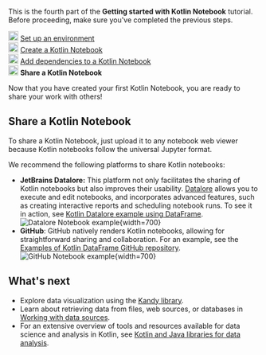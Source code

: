 [//]: # (title: Share your Kotlin Notebook)

<tldr>
   <p>This is the fourth part of the <strong>Getting started with Kotlin Notebook</strong> tutorial. Before proceeding, make sure you've completed the previous steps.</p>
   <p><img src="icon-1-done.svg" width="20" alt="First step"/> <a href="kotlin-notebook-set-up-env.md">Set up an environment</a><br/>
      <img src="icon-2-done.svg" width="20" alt="Second step"/> <a href="kotlin-notebook-create.md">Create a Kotlin Notebook</a><br/>
      <img src="icon-3-done.svg" width="20" alt="Third step"/> <a href="kotlin-notebook-add-dependencies.md">Add dependencies to a Kotlin Notebook</a><br/>      
      <img src="icon-4.svg" width="20" alt="Fourth step"/> <strong>Share a Kotlin Notebook</strong><br/>
  </p>
</tldr>

Now that you have created your first Kotlin Notebook, you are ready to share your work with others! 

## Share a Kotlin Notebook

To share a Kotlin Notebook, just upload it to any notebook web viewer because Kotlin notebooks follow the 
universal Jupyter format.

We recommend the following platforms to share Kotlin notebooks:

* **JetBrains Datalore:** This platform not only facilitates the sharing of Kotlin notebooks but also improves their usability.
  [Datalore](https://datalore.jetbrains.com/) allows you to execute and edit notebooks, and incorporates advanced features, such as creating interactive
  reports and scheduling notebook runs. To see it in action, see [Kotlin Datalore example using DataFrame](https://datalore.jetbrains.com/report/static/KQKedA4jDrKu63O53gEN0z/B5YeMMONSAR78FgKQ9yJyW).
  ![Datalore Notebook example](datalore-example.png){width=700}
* **GitHub**: GitHub natively renders Kotlin notebooks, allowing for straightforward sharing and collaboration.
  For an example, see the [Examples of Kotlin DataFrame GitHub repository](https://github.com/Kotlin/dataframe/blob/master/examples/notebooks/titanic/Titanic.ipynb).
  ![GitHub Notebook example](github-notebook.png){width=700}

## What's next

* Explore data visualization using the [Kandy library](data-analysis-visualization.md).
* Learn about retrieving data from files, web sources, or databases in [Working with data sources](data-analysis-work-with-data-sources.md).
* For an extensive overview of tools and resources available for data science and analysis in Kotlin, see [Kotlin and Java libraries for data analysis](data-analysis-libraries.md).